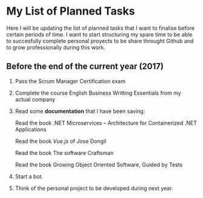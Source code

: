 # My List of Planned Tasks
Here I will be updating the list of planned tasks that I want to finalise before certain periods of time. I want to start structuring my spare time to be able to succesfully complete personal proyects to be share throught Github and to grow professionally during this work. 
## Before the end of the current year (2017)
1. Pass the Scrum Manager Certification exam 

2. Complete the course English Business Writting Essentials from my actual company

3. Read some **documentation** that I have been saving:

   Read the book .NET Microservices – Architecture for Containerized .NET Applications

   Read the book _Vue.js_ of Jose Dongil

   Read the book The software Craftsman

   Read the book Growing Object Oriented Software, Guided by Tests

4. Start a bot.

5. Think of the personal project to be developed during next year.


